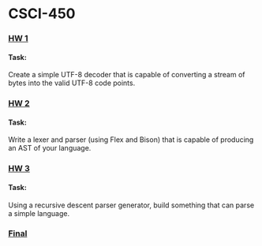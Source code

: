 # CSCI-450

### [HW 1](https://github.com/tjones879/CSCI-450/tree/HW-1)

#### Task:

Create a simple UTF-8 decoder that is capable of converting a stream of bytes into the valid UTF-8 code points.

### [HW 2](https://github.com/tjones879/CSCI-450/tree/HW-2)

#### Task:

Write a lexer and parser (using Flex and Bison) that is capable of producing an AST of your language.

### [HW 3](https://github.com/tjones879/CSCI-450/tree/HW-3)

#### Task:

Using a recursive descent parser generator, build something that can parse a simple language.

### [Final](https://github.com/tjones879/CSCI-450/tree/Final)
